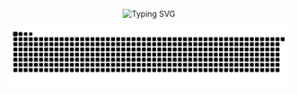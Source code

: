 <!-- Banner dengan Typing Effect -->
<p align="center">
  <img src="https://readme-typing-svg.demolab.com?font=Fira+Code&weight=600&size=24&pause=1000&color=00F7FF&width=550&lines=++Hi%2C+I'm+Raiya+Yusuf+Priatmojo!;Mechatronics+Engineering+Student;at+Yogyakarta+State+University" alt="Typing SVG" />
</p>

<img src="https://raw.githubusercontent.com/raiyayusuf/raiyayusuf/output/snake.svg" alt="Snake animation" />

###
